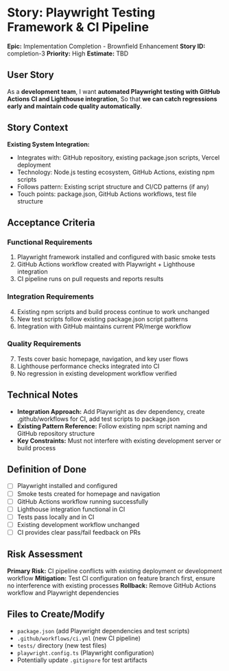 # Story: Playwright Testing Framework & CI Pipeline

**Epic:** Implementation Completion - Brownfield Enhancement
**Story ID:** completion-3
**Priority:** High
**Estimate:** TBD

## User Story

As a **development team**,
I want **automated Playwright testing with GitHub Actions CI and Lighthouse integration**,
So that **we can catch regressions early and maintain code quality automatically**.

## Story Context

**Existing System Integration:**
- Integrates with: GitHub repository, existing package.json scripts, Vercel deployment
- Technology: Node.js testing ecosystem, GitHub Actions, existing npm scripts
- Follows pattern: Existing script structure and CI/CD patterns (if any)
- Touch points: package.json, GitHub Actions workflows, test file structure

## Acceptance Criteria

### Functional Requirements
1. Playwright framework installed and configured with basic smoke tests
2. GitHub Actions workflow created with Playwright + Lighthouse integration
3. CI pipeline runs on pull requests and reports results

### Integration Requirements
4. Existing npm scripts and build process continue to work unchanged
5. New test scripts follow existing package.json script patterns
6. Integration with GitHub maintains current PR/merge workflow

### Quality Requirements
7. Tests cover basic homepage, navigation, and key user flows
8. Lighthouse performance checks integrated into CI
9. No regression in existing development workflow verified

## Technical Notes

- **Integration Approach:** Add Playwright as dev dependency, create .github/workflows for CI, add test scripts to package.json
- **Existing Pattern Reference:** Follow existing npm script naming and GitHub repository structure
- **Key Constraints:** Must not interfere with existing development server or build process

## Definition of Done

- [ ] Playwright installed and configured
- [ ] Smoke tests created for homepage and navigation
- [ ] GitHub Actions workflow running successfully
- [ ] Lighthouse integration functional in CI
- [ ] Tests pass locally and in CI
- [ ] Existing development workflow unchanged
- [ ] CI provides clear pass/fail feedback on PRs

## Risk Assessment

**Primary Risk:** CI pipeline conflicts with existing deployment or development workflow
**Mitigation:** Test CI configuration on feature branch first, ensure no interference with existing processes
**Rollback:** Remove GitHub Actions workflow and Playwright dependencies

## Files to Create/Modify

- `package.json` (add Playwright dependencies and test scripts)
- `.github/workflows/ci.yml` (new CI pipeline)
- `tests/` directory (new test files)
- `playwright.config.ts` (Playwright configuration)
- Potentially update `.gitignore` for test artifacts